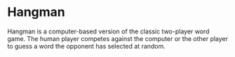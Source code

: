 Hangman
=======

Hangman is a computer-based version of the classic two-player word game.  The human player competes against the computer or the other player to guess a word the opponent has selected at random.
